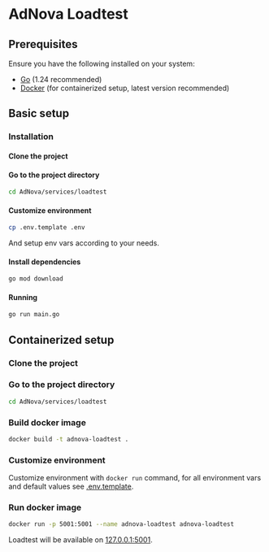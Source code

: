 # AdNova Loadtest

## Prerequisites

Ensure you have the following installed on your system:

- [Go](https://go.dev/) (1.24 recommended)
- [Docker](https://www.docker.com/) (for containerized setup, latest version recommended)

## Basic setup

### Installation

#### Clone the project

#### Go to the project directory

```bash
cd AdNova/services/loadtest
```

#### Customize environment

```bash
cp .env.template .env
```

And setup env vars according to your needs.

#### Install dependencies

```bash
go mod download
```

#### Running

```bash
go run main.go
```

## Containerized setup

### Clone the project

### Go to the project directory

```bash
cd AdNova/services/loadtest
```

### Build docker image

```bash
docker build -t adnova-loadtest .
```

### Customize environment

Customize environment with `docker run` command, for all environment vars and default values see [.env.template](./.env.template).

### Run docker image

```bash
docker run -p 5001:5001 --name adnova-loadtest adnova-loadtest
```

Loadtest will be available on [127.0.0.1:5001](http://127.0.0.1:5001).
